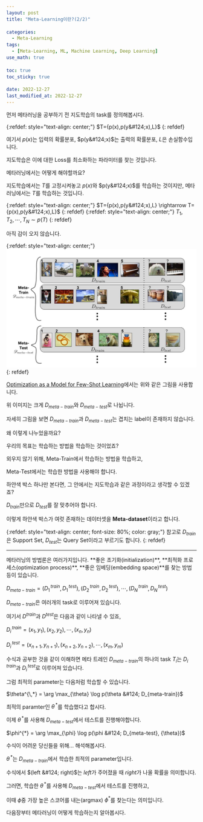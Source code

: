 ```yaml
---
layout: post
title: "Meta-Learning이란?(2/2)"

categories:
  - Meta-Learning
tags:
  - [Meta-Learning, ML, Machine Learning, Deep Learning]
use_math: true

toc: true
toc_sticky: true

date: 2022-12-27
last_modified_at: 2022-12-27
---
```


먼저 메타러닝을 공부하기 전 지도학습의 task를 정의해봅시다.

{:refdef: style="text-align: center;"}
$T={p(x),p(y&#124;x),L}$
{: refdef}

여기서 $p(x)$는 입력의 확률분포, $p(y&#124;x)$는 출력의 확률분포, $L$은 손실함수입니다.

지도학습은 이에 대한 Loss를 최소화하는 파라미터를 찾는 것입니다.

메타러닝에서는 어떻게 해야할까요?

지도학습에서는 $T$를 고정시켜놓고 $p(x)$와 $p(y&#124;x)$를 학습하는 것이지만, 메타러닝에서는 $T$를 학습하는 것입니다.

{:refdef: style="text-align: center;"}
$T={p(x),p(y&#124;x),L} \rightarrow T={p(x),p(y&#124;x),L}$
{: refdef}
{:refdef: style="text-align: center;"}
$T_{1}, T_{2}, \cdots, T_{N} \sim p(T)$
{: refdef}

아직 감이 오지 않습니다.

{:refdef: style="text-align: center;"}
![img](/assets/img/meta_figure3.png)
{: refdef}

[Optimization as a Model for Few-Shot Learning](https://openreview.net/pdf?id=rJY0-Kcll)에서는 위와 같은 그림을 사용합니다.

위 이미지는 크게 $D_{meta-train}$와 $D_{meta-test}$로 나뉩니다.

자세히 그림을 보면 $D_{meta-train}$과 $D_{meta-test}$는 겹치는 label이 존재하지 않습니다.

왜 이렇게 나누었을까요?

우리의 목표는 학습하는 방법을 학습하는 것이었죠?

외우지 않기 위해, Meta-Train에서 학습하는 방법을 학습하고,

Meta-Test에서는 학습한 방법을 사용해야 합니다.

하얀색 박스 하나만 본다면, 그 안에서는 지도학습과 같은 과정이라고 생각할 수 있겠죠?

$D_{train}$만으로 $D_{test}$를 잘 맞추어야 합니다.

이렇게 하얀색 박스가 여럿 존재하는 데이터셋을 **Meta-dataset**이라고 합니다.

{:refdef: style="text-align: center; font-size: 80%; color: gray;"}
참고로 $D_{train}$은 Support Set, $D_{test}$는 Query Set이라고 부르기도 합니다.
{: refdef}

<hr/>
메타러닝의 방법론은 여러가지입니다.
**좋은 초기화(initialization)**, **최적화 프로세스(optimization process)**, **좋은 임베딩(embedding space)**를 찾는 방법 등이 있습니다.

$D_{meta-train} = {(D_{1}^{\, train}, D_{1}^{\,test}), (D_{2}^{\,train}, D_{2}^{\,test}), \cdots, (D_{N}^{\,train}, D_{N}^{\,test})}$

$D_{meta-train}$은 여러개의 task로 이루어져 있습니다.

여기서 $D^{train}$과 $D^{test}$은 다음과 같이 나타낼 수 있죠,

$D_{i}^{\,train} = {(x_{1}, y_{1}), (x_{2}, y_{2}), \cdots, (x_{n}, y_{n})}$
<br/><br/>
$D_{i}^{\,test} = {(x_{n+1}, y_{n+1}), (x_{n+2}, y_{n+2}), \cdots, (x_{m}, y_{m})}$

수식과 공부한 것을 같이 이해하면 메타 트레인 $D_{meta-train}$의 하나의 task $T_{i}$는 $D_{i}^{\,train}$과 $D_{i}^{\,test}$로 이루어져 있습니다.

그럼 최적의 parameter는 다음처럼 학습할 수 있습니다.

$\theta^{\,*} = \arg \max_{\theta} \log p(\theta &#124; D_{meta-train})$

최적의 paramter인 $\theta^{\,*}$를 학습했다고 합시다.

이제 $\theta^{\,*}$를 사용해 $D_{meta-test}$에서 테스트를 진행해야합니다.

$\phi^{*} = \arg \max_{\phi} \log p(\phi &#124; D_{meta-test}, {\theta})$

수식이 어려운 당신들을 위해... 해석해봅시다.

$\theta^{\,*}$는 $D_{meta-train}$에서 학습한 최적의 parameter입니다.

수식에서 $(left &#124; right)$는 $left$가 주어졌을 때 $right$가 나올 확률을 의미합니다.

그러면, 학습한 $\theta^{\,*}$를 사용해 $D_{meta-test}$에서 테스트를 진행하고,

이때 $\phi$중 가장 높은 스코어를 내는(argmax) $\phi^{*}$를 찾는다는 의미입니다.

다음장부터 메타러닝이 어떻게 학습하는지 알아봅시다.
